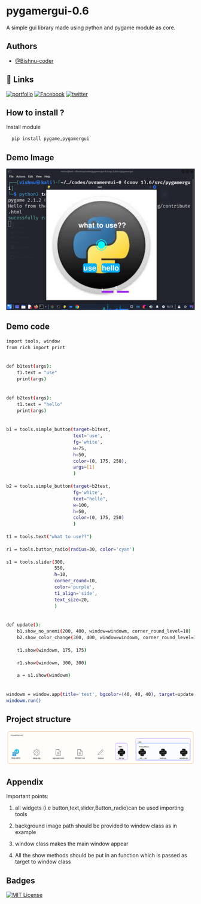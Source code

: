 
# pygamergui-0.6

A simple gui library made using python and pygame module as core.


## Authors

- [@Bishnu-coder](https://github.com/Bishnu-coder)


## 🔗 Links
[![portfolio](https://img.shields.io/badge/my_portfolio-000?style=for-the-badge&logo=ko-fi&logoColor=white)](https://bishnu-coder.github.io/)
[![Facebook](https://img.shields.io/badge/facebook-0A66C2?style=for-the-badge&logo=Facebook&logoColor=white)](https://www.facebook.com/bishnukohar01/)
[![twitter](https://img.shields.io/badge/youtube-1DA1F2?style=for-the-badge&logo=youtube&logoColor=red)](https://www.youtube.com/channel/UCNj9jZBVxRWm7TA5g2K7XtA)


## How to install ?

Install module

```bash
  pip install pygame,pygamergui
```


## Demo Image
![image](https://github.com/Bishnu-coder/pygamergui-0.6/blob/main/tests/Screenshot_2023-06-28_16_13_11.png?raw=true)

## Demo code 
```bash
import tools, window
from rich import print


def b1test(args):
    t1.text = "use"
    print(args)


def b2test(args):
    t1.text = "hello"
    print(args)


b1 = tools.simple_button(target=b1test,
                         text='use',
                         fg='white',
                         w=75,
                         h=50,
                         color=(0, 175, 250),
                         args=[1]
                         )

b2 = tools.simple_button(target=b2test,
                         fg='white',
                         text="hello",
                         w=100,
                         h=50,
                         color=(0, 175, 250)
                         )

t1 = tools.text("what to use??")

r1 = tools.button_radio(radius=30, color='cyan')

s1 = tools.slider(300,
                  550,
                  h=10,
                  corner_round=10,
                  color='purple',
                  t1_align='side',
                  text_size=20,
                  )


def update():
    b1.show_no_anemi(200, 400, window=windowm, corner_round_level=10)
    b2.show_color_change(300, 400, window=windowm, corner_round_level=10)

    t1.show(windowm, 175, 175)

    r1.show(windowm, 300, 300)

    a = s1.show(windowm)


windowm = window.app(title='test', bgcolor=(40, 40, 40), target=update, update_rate=10, background="python1.png")
windowm.run()

```

## Project structure
![structure](https://github.com/Bishnu-coder/pygamergui-0.6/blob/main/tests/diagram-export-6_28_2023,%203_39_48%20PM.png?raw=true)
## Appendix

Important points:

1. all widgets (i.e button,text,slider,Button_radio)can be used importing tools

2. background image path should be provided to window class as in example

3. window class makes the main window appear

4. All the show methods should be put in an function which is passed as target to window class

## Badges
[![MIT License](https://img.shields.io/badge/License-MIT-green.svg)](https://choosealicense.com/licenses/mit/)
